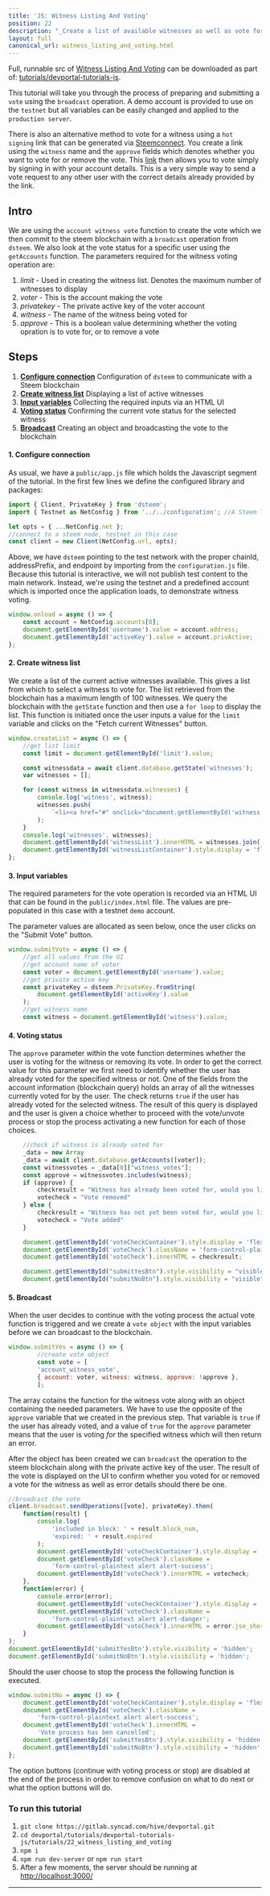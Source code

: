 ```yaml
---
title: 'JS: Witness Listing And Voting'
position: 22
description: "_Create a list of available witnesses as well as vote for and remove your vote for a witness._"
layout: full
canonical_url: witness_listing_and_voting.html
---              
```

<span class="fa-pull-left top-of-tutorial-repo-link"><span class="first-word">Full</span>, runnable src of [Witness Listing And Voting](https://gitlab.syncad.com/hive/devportal/-/tree/develop/tutorials/devportal-tutorials-js/tutorials/22_witness_listing_and_voting) can be downloaded as part of: [tutorials/devportal-tutorials-js](https://gitlab.syncad.com/hive/devportal/-/tree/develop/tutorials/devportal-tutorials-js).</span>
<br>



This tutorial will take you through the process of preparing and submitting a `vote` using the `broadcast` operation. A demo account is provided to use on the `testnet` but all variables can be easily changed and applied to the `production server`.

There is also an alternative method to vote for a witness using a `hot signing` link that can be generated via [Steemconnect](https://steemconnect.com/sign/). You create a link using the `witness` name and the `approve` fields which denotes whether you want to vote for or remove the vote. This [link](https://v2.steemconnect.com/sign/account-witness-vote?witness=grg&approve=approve) then allows you to vote simply by signing in with your account details. This is a very simple way to send a vote request to any other user with the correct details already provided by the link.

## Intro

We are using the `account witness vote` function to create the vote which we then commit to the steem blockchain with a `broadcast` operation from `dsteem`. We also look at the vote status for a specific user using the `getAccounts` function. The parameters required for the witness voting operation are:

1.  _limit_ - Used in creating the witness list. Denotes the maximum number of witnesses to display
1.  _voter_ - This is the account making the vote
1.  _privatekey_ - The private active key of the voter account
1.  _witness_ - The name of the witness being voted for
1.  _approve_ - This is a boolean value determining whether the voting opration is to vote for, or to remove a vote

## Steps

1.  [**Configure connection**](#connection) Configuration of `dsteem` to communicate with a Steem blockchain
1.  [**Create witness list**](#createlist) Displaying a list of active witnesses
1.  [**Input variables**](#input) Collecting the required inputs via an HTML UI
1.  [**Voting status**](#status) Confirming the current vote status for the selected witness
1.  [**Broadcast**](#broadcast) Creating an object and broadcasting the vote to the blockchain

#### 1. Configure connection<a name="connection"></a>

As usual, we have a `public/app.js` file which holds the Javascript segment of the tutorial. In the first few lines we define the configured library and packages:

```javascript
import { Client, PrivateKey } from 'dsteem';
import { Testnet as NetConfig } from '../../configuration'; //A Steem Testnet. Replace 'Testnet' with 'Mainnet' to connect to the main Steem blockchain.

let opts = { ...NetConfig.net };
//connect to a steem node, testnet in this case
const client = new Client(NetConfig.url, opts);
```

Above, we have `dsteem` pointing to the test network with the proper chainId, addressPrefix, and endpoint by importing from the `configuration.js` file. Because this tutorial is interactive, we will not publish test content to the main network. Instead, we're using the testnet and a predefined account which is imported once the application loads, to demonstrate witness voting.

```javascript
window.onload = async () => {
    const account = NetConfig.accounts[0];
    document.getElementById('username').value = account.address;
    document.getElementById('activeKey').value = account.privActive;
};
```

#### 2. Create witness list<a name="createlist"></a>

We create a list of the current active witnesses available. This gives a list from which to select a witness to vote for. The list retrieved from the blockchain has a maximum length of 100 witnesses. We query the blockchain with the `getState` function and then use a `for loop` to display the list. This function is initiated once the user inputs a value for the `limit` variable and clicks on the "Fetch current Witnesses" button.

```javascript
window.createList = async () => {
    //get list limit
    const limit = document.getElementById('limit').value;

    const witnessdata = await client.database.getState('witnesses');
    var witnesses = [];

    for (const witness in witnessdata.witnesses) {
        console.log('witness', witness);
        witnesses.push(
            `<li><a href="#" onclick="document.getElementById('witness').value = '${witness}';">${witness}</a></li>`
        );
    }
    console.log('witnesses', witnesses);
    document.getElementById('witnessList').innerHTML = witnesses.join('');
    document.getElementById('witnessListContainer').style.display = 'flex';
};
```

#### 3. Input variables<a name="input"></a>

The required parameters for the vote operation is recorded via an HTML UI that can be found in the `public/index.html` file. The values are pre-populated in this case with a testnet `demo` account.

The parameter values are allocated as seen below, once the user clicks on the "Submit Vote" button.

```javascript
window.submitVote = async () => {
    //get all values from the UI
    //get account name of voter
    const voter = document.getElementById('username').value;
    //get private active key
    const privateKey = dsteem.PrivateKey.fromString(
        document.getElementById('activeKey').value
    );
    //get witness name
    const witness = document.getElementById('witness').value;
```

#### 4. Voting status<a name="status"></a>

The `approve` parameter within the vote function determines whether the user is voting for the witness or removing its vote. In order to get the correct value for this parameter we first need to identify whether the user has already voted for the specified witness or not. One of the fields from the account information (blockchain query) holds an array of all the witnesses currently voted for by the user. The check returns `true` if the user has already voted for the selected witness. The result of this query is displayed and the user is given a choice whether to proceed with the vote/unvote process or stop the process activating a new function for each of those choices.

```javascript
    //check if witness is already voted for
    _data = new Array
    _data = await client.database.getAccounts([voter]);
    const witnessvotes = _data[0]["witness_votes"];
    const approve = witnessvotes.includes(witness);
    if (approve) {
        checkresult = "Witness has already been voted for, would you like to remove vote?"
        votecheck = "Vote removed"
    } else {
        checkresult = "Witness has not yet been voted for, would you like to vote?"
        votecheck = "Vote added"
    }

    document.getElementById('voteCheckContainer').style.display = 'flex';
    document.getElementById('voteCheck').className = 'form-control-plaintext alert alert-success';
    document.getElementById('voteCheck').innerHTML = checkresult;

    document.getElementById("submitYesBtn").style.visibility = "visible";
    document.getElementById("submitNoBtn").style.visibility = "visible";
```

#### 5. Broadcast<a name="broadcast"></a>

When the user decides to continue with the voting process the actual vote function is triggered and we create a `vote object` with the input variables before we can broadcast to the blockchain.

```javascript
window.submitYes = async () => {
        //create vote object
        const vote = [
        'account_witness_vote',
        { account: voter, witness: witness, approve: !approve },
        ];
```

The array cotains the function for the witness vote along with an object containing the needed parameters. We have to use the opposite of the `approve` variable that we created in the previous step. That variable is `true` if the user has already voted, and a value of `true` for the `approve` parameter means that the user is voting _for_ the specified witness which will then return an error.

After the object has been created we can `broadcast` the operation to the steem blockchain along with the private active key of the user. The result of the vote is displayed on the UI to confirm whether you voted for or removed a vote for the witness as well as error details should there be one.

```javascript
//broadcast the vote
client.broadcast.sendOperations([vote], privateKey).then(
    function(result) {
        console.log(
            'included in block: ' + result.block_num,
            'expired: ' + result.expired
        );
        document.getElementById('voteCheckContainer').style.display = 'flex';
        document.getElementById('voteCheck').className =
            'form-control-plaintext alert alert-success';
        document.getElementById('voteCheck').innerHTML = votecheck;
    },
    function(error) {
        console.error(error);
        document.getElementById('voteCheckContainer').style.display = 'flex';
        document.getElementById('voteCheck').className =
            'form-control-plaintext alert alert-danger';
        document.getElementById('voteCheck').innerHTML = error.jse_shortmsg;
    }
);
document.getElementById('submitYesBtn').style.visibility = 'hidden';
document.getElementById('submitNoBtn').style.visibility = 'hidden';
```

Should the user choose to stop the process the following function is executed.

```javascript
window.submitNo = async () => {
    document.getElementById('voteCheckContainer').style.display = 'flex';
    document.getElementById('voteCheck').className =
        'form-control-plaintext alert alert-success';
    document.getElementById('voteCheck').innerHTML =
        'Vote process has ben cancelled';
    document.getElementById('submitYesBtn').style.visibility = 'hidden';
    document.getElementById('submitNoBtn').style.visibility = 'hidden';
};
```

The option buttons (continue with voting process or stop) are disabled at the end of the process in order to remove confusion on what to do next or what the option buttons will do.

### To run this tutorial

1.  `git clone https://gitlab.syncad.com/hive/devportal.git`
1.  `cd devportal/tutorials/devportal-tutorials-js/tutorials/22_witness_listing_and_voting`
1.  `npm i`
1.  `npm run dev-server` or `npm run start`
1.  After a few moments, the server should be running at [http://localhost:3000/](http://localhost:3000/)


---
